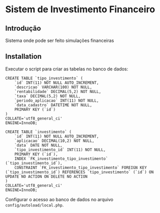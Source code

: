 Sistem de Investimento Financeiro
=======================

Introdução
------------
Sistema onde pode ser feito simulações financeiras

Installation
------------
Executar o script para criar as tabelas no banco de dados:

    CREATE TABLE `tipo_investimento` (
	    `id` INT(11) NOT NULL AUTO_INCREMENT,
	    `descricao` VARCHAR(100) NOT NULL,
	    `rentabilidade` DECIMAL(5,2) NOT NULL,
	    `taxa` DECIMAL(5,2) NOT NULL,
	    `periodo_aplicacao` INT(11) NOT NULL,
	    `data_cadastro` DATETIME NOT NULL,
	    PRIMARY KEY (`id`)
    )
    COLLATE='utf8_general_ci'
    ENGINE=InnoDB;

    CREATE TABLE `investimento` (
        `id` INT(11) NOT NULL AUTO_INCREMENT,
        `aplicacao` DECIMAL(10,2) NOT NULL,
        `data` DATE NOT NULL,
        `tipo_investimento_id` INT(11) NOT NULL,
        PRIMARY KEY (`id`),
        INDEX `FK_investimento_tipo_investimento` (`tipo_investimento_id`),
        CONSTRAINT `FK_investimento_tipo_investimento` FOREIGN KEY (`tipo_investimento_id`) REFERENCES `tipo_investimento` (`id`) ON UPDATE NO ACTION ON DELETE NO ACTION
    )
    COLLATE='utf8_general_ci'
    ENGINE=InnoDB;

Configurar o acesso ao banco de dados no arquivo `config/autoload/local.php`.
